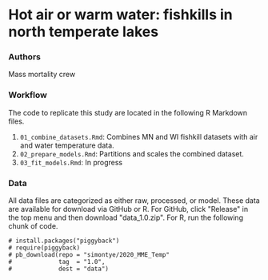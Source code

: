 # Hot air or warm water: fishkills in north temperate lakes

### Authors
Mass mortality crew

### Workflow
The code to replicate this study are located in the following R Markdown files.

1. `01_combine_datasets.Rmd`: Combines MN and WI fishkill datasets with air and water temperature data.
2. `02_prepare_models.Rmd`: Partitions and scales the combined dataset.
3. `03_fit_models.Rmd`: In progress

### Data
All data files are categorized as either raw, processed, or model. These data are available for download via GitHub or R.
For GitHub, click "Release" in the top menu and then download "data_1.0.zip".
For R, run the following chunk of code.

```{R: Download data files}
# install.packages("piggyback")
# require(piggyback)
# pb_download(repo = "simontye/2020_MME_Temp" 
#             tag  = "1.0",
#             dest = "data")
```